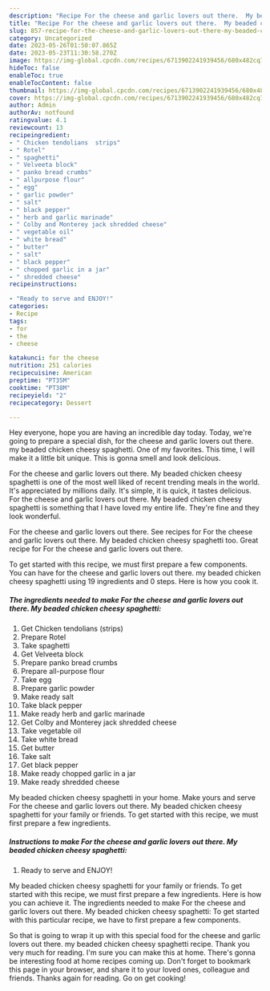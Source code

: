 ```yaml
---
description: "Recipe For the cheese and garlic lovers out there.  My beaded chicken cheesy spaghetti the Delicious}"
title: "Recipe For the cheese and garlic lovers out there.  My beaded chicken cheesy spaghetti the Delicious}"
slug: 857-recipe-for-the-cheese-and-garlic-lovers-out-there-my-beaded-chicken-cheesy-spaghetti-the-delicious
category: Uncategorized
date: 2023-05-26T01:50:07.865Z
date: 2023-05-23T11:30:58.270Z
image: https://img-global.cpcdn.com/recipes/6713902241939456/680x482cq70/for-the-cheese-and-garlic-lovers-out-there-my-beaded-chicken-cheesy-spaghetti-recipe-main-photo.jpg
hideToc: false
enableToc: true
enableTocContent: false
thumbnail: https://img-global.cpcdn.com/recipes/6713902241939456/680x482cq70/for-the-cheese-and-garlic-lovers-out-there-my-beaded-chicken-cheesy-spaghetti-recipe-main-photo.jpg
cover: https://img-global.cpcdn.com/recipes/6713902241939456/680x482cq70/for-the-cheese-and-garlic-lovers-out-there-my-beaded-chicken-cheesy-spaghetti-recipe-main-photo.jpg
author: Admin
authorAv: notfound
ratingvalue: 4.1
reviewcount: 13
recipeingredient:
- " Chicken tendolians  strips"
- " Rotel"
- " spaghetti"
- " Velveeta block"
- " panko bread crumbs"
- " allpurpose flour"
- " egg"
- " garlic powder"
- " salt"
- " black pepper"
- " herb and garlic marinade"
- " Colby and Monterey jack shredded cheese"
- " vegetable oil"
- " white bread"
- " butter"
- " salt"
- " black pepper"
- " chopped garlic in a jar"
- " shredded cheese"
recipeinstructions:

- "Ready to serve and ENJOY!"
categories:
- Recipe
tags:
- for
- the
- cheese

katakunci: for the cheese 
nutrition: 251 calories
recipecuisine: American
preptime: "PT35M"
cooktime: "PT38M"
recipeyield: "2"
recipecategory: Dessert

---
```



Hey everyone, hope you are having an incredible day today. Today, we're going to prepare a special dish, for the cheese and garlic lovers out there.  my beaded chicken cheesy spaghetti. One of my favorites. This time, I will make it a little bit unique. This is gonna smell and look delicious.

For the cheese and garlic lovers out there.  My beaded chicken cheesy spaghetti is one of the most well liked of recent trending meals in the world. It's appreciated by millions daily. It's simple, it is quick, it tastes delicious. For the cheese and garlic lovers out there.  My beaded chicken cheesy spaghetti is something that I have loved my entire life. They're fine and they look wonderful.

For the cheese and garlic lovers out there. See recipes for For the cheese and garlic lovers out there. My beaded chicken cheesy spaghetti too. Great recipe for For the cheese and garlic lovers out there.


To get started with this recipe, we must first prepare a few components. You can have for the cheese and garlic lovers out there.  my beaded chicken cheesy spaghetti using 19 ingredients and 0 steps. Here is how you cook it.

<!--inarticleads1-->

##### The ingredients needed to make For the cheese and garlic lovers out there.  My beaded chicken cheesy spaghetti:

1. Get  Chicken tendolians  (strips)
1. Prepare  Rotel
1. Take  spaghetti
1. Get  Velveeta block
1. Prepare  panko bread crumbs
1. Prepare  all-purpose flour
1. Take  egg
1. Prepare  garlic powder
1. Make ready  salt
1. Take  black pepper
1. Make ready  herb and garlic marinade
1. Get  Colby and Monterey jack shredded cheese
1. Take  vegetable oil
1. Take  white bread
1. Get  butter
1. Take  salt
1. Get  black pepper
1. Make ready  chopped garlic in a jar
1. Make ready  shredded cheese


My beaded chicken cheesy spaghetti in your home. Make yours and serve For the cheese and garlic lovers out there. My beaded chicken cheesy spaghetti for your family or friends. To get started with this recipe, we must first prepare a few ingredients. 

<!--inarticleads2-->

##### Instructions to make For the cheese and garlic lovers out there.  My beaded chicken cheesy spaghetti:


1. Ready to serve and ENJOY!

My beaded chicken cheesy spaghetti for your family or friends. To get started with this recipe, we must first prepare a few ingredients. Here is how you can achieve it. The ingredients needed to make For the cheese and garlic lovers out there. My beaded chicken cheesy spaghetti: To get started with this particular recipe, we have to first prepare a few components. 

So that is going to wrap it up with this special food for the cheese and garlic lovers out there.  my beaded chicken cheesy spaghetti recipe. Thank you very much for reading. I'm sure you can make this at home. There's gonna be interesting food at home recipes coming up. Don't forget to bookmark this page in your browser, and share it to your loved ones, colleague and friends. Thanks again for reading. Go on get cooking!
